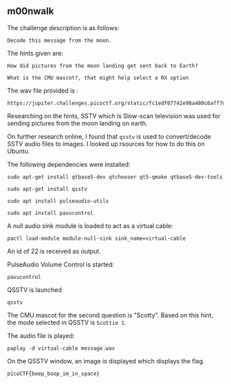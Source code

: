 ## m00nwalk

The challenge description is as follows:
```
Decode this message from the moon.
```

The hints given are:
```
How did pictures from the moon landing get sent back to Earth?

What is the CMU mascot?, that might help select a RX option
```
The wav file provided is :
```
https://jupiter.challenges.picoctf.org/static/fc1edf07742e98a480c6aff7d2546107/message.wav
```
Researching on the hints, SSTV which is Slow-scan television was used for sending pictures from the moon landing on earth.

On further research online, I found that ```qsstv``` is used to convert/decode SSTV audio files to images. I looked up rsources for how to do this on Ubuntu.

The following dependencies were installed:
```
sudo apt-get install qtbase5-dev qtchooser qt5-qmake qtbase5-dev-tools

sudo apt-get install qsstv

sudo apt install pulseaudio-utils

sudo apt install pavucontrol
```

A null audio sink module is loaded to act as a virtual cable:
```
pactl load-module module-null-sink sink_name=virtual-cable
```
An id of 22 is received as output.

PulseAudio Volume Control is started:
```
pavucontrol
```

QSSTV is launched
```
qsstv
```

The CMU mascot for the second question is "Scotty". Based on this hint, the mode selected in QSSTV is ```Scottie 1```.

The audio file is played:
```
paplay -d virtual-cable message.wav
```
On the QSSTV window, an image is displayed which displays the flag.

```
picoCTF{beep_boop_im_in_space}
```

